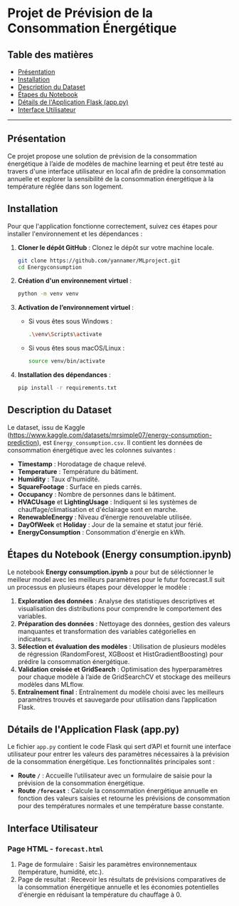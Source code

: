 # Projet de Prévision de la Consommation Énergétique



## Table des matières
- [Présentation](#Présentation)
- [Installation](#installation)
- [Description du Dataset](#description-du-dataset)
- [Étapes du Notebook](#étapes-du-notebook)
- [Détails de l'Application Flask (app.py)](#détails-de-lapplication-flask-apppy)
- [Interface Utilisateur](#interface-utilisateur)

---

## Présentation

Ce projet propose une solution de prévision de la consommation énergétique à l’aide de modèles de machine learning et peut être testé au travers d'une interface utilisateur en local afin de prédire la consommation annuelle et explorer la sensibilité de la consommation énergétique à la température réglée dans son logement.

## Installation

Pour que l'application fonctionne correctement, suivez ces étapes pour installer l'environnement et les dépendances :

1. **Cloner le dépôt GitHub** : Clonez le dépôt sur votre machine locale.
   ```bash
   git clone https://github.com/yannamer/MLproject.git
   cd Energyconsumption
   ```

2. **Création d'un environnement virtuel** :
   ```bash
   python -m venv venv
   ```

3. **Activation de l’environnement virtuel** :
   - Si vous êtes sous Windows :
     ```bash
     .\venv\Scripts\activate
     ```
   - Si vous êtes sous macOS/Linux :
     ```bash
     source venv/bin/activate
     ```

4. **Installation des dépendances** :
   ```bash
   pip install -r requirements.txt
   ```

## Description du Dataset

Le dataset, issu de Kaggle (https://www.kaggle.com/datasets/mrsimple07/energy-consumption-prediction), est `Energy_consumption.csv`. 
Il contient les données de consommation énergétique avec les colonnes suivantes :
- **Timestamp** : Horodatage de chaque relevé.
- **Temperature** : Température du bâtiment.
- **Humidity** : Taux d'humidité.
- **SquareFootage** : Surface en pieds carrés.
- **Occupancy** : Nombre de personnes dans le bâtiment.
- **HVACUsage** et **LightingUsage** : Indiquent si les systèmes de chauffage/climatisation et d'éclairage sont en marche.
- **RenewableEnergy** : Niveau d’énergie renouvelable utilisée.
- **DayOfWeek** et **Holiday** : Jour de la semaine et statut jour férié.
- **EnergyConsumption** : Consommation d'énergie en kWh.

## Étapes du Notebook (Energy consumption.ipynb)

Le notebook **Energy consumption.ipynb** a pour but de séléctionner le meilleur model avec les meilleurs paramètres pour le futur focrecast.Il suit un processus en plusieurs étapes pour développer le modèle :

1. **Exploration des données** : Analyse des statistiques descriptives et visualisation des distributions pour comprendre le comportement des variables.
2. **Préparation des données** : Nettoyage des données, gestion des valeurs manquantes et transformation des variables catégorielles en indicateurs.
3. **Sélection et évaluation des modèles** : Utilisation de plusieurs modèles de régression (RandomForest, XGBoost et HistGradientBoosting) pour prédire la consommation énergétique.
4. **Validation croisée et GridSearch** : Optimisation des hyperparamètres pour chaque modèle à l’aide de GridSearchCV et stockage des meilleurs modèles dans MLflow.
5. **Entraînement final** : Entraînement du modèle choisi avec les meilleurs paramètres trouvés et sauvegarde pour utilisation dans l’application Flask.

## Détails de l'Application Flask (app.py)

Le fichier `app.py` contient le code Flask qui sert d’API et fournit une interface utilisateur pour entrer les valeurs des paramètres nécessaires à la prévision de la consommation énergétique. Les fonctionnalités principales sont :

- **Route `/`** : Accueille l’utilisateur avec un formulaire de saisie pour la prévision de la consommation énergétique.
- **Route `/forecast`** : Calcule la consommation énergétique annuelle en fonction des valeurs saisies et retourne les prévisions de consommation pour des températures normales et une température basse constante.

## Interface Utilisateur

### Page HTML - `forecast.html`

1. Page de formulaire : Saisir les paramètres environnementaux (température, humidité, etc.).
2. Page de resultat : Recevoir les résultats de prévisions comparatives de la consommation énergétique annuelle et les économies potentielles d'énergie en réduisant la température du chauffage à 0.

